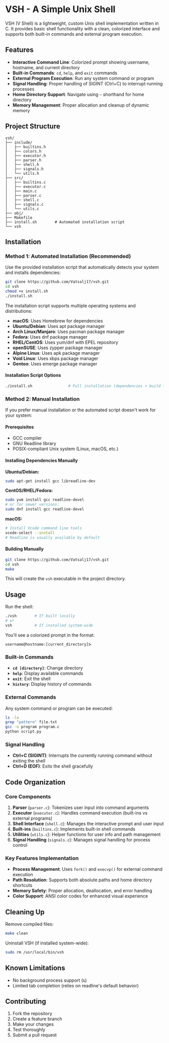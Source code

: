 # VSH - A Simple Unix Shell

VSH (V Shell) is a lightweight, custom Unix shell implementation written in C. It provides basic shell functionality with a clean, colorized interface and supports both built-in commands and external program execution.

## Features

- **Interactive Command Line**: Colorized prompt showing username, hostname, and current directory
- **Built-in Commands**: `cd`, `help`, and `exit` commands
- **External Program Execution**: Run any system command or program
- **Signal Handling**: Proper handling of SIGINT (Ctrl+C) to interrupt running processes
- **Home Directory Support**: Navigate using `~` shorthand for home directory
- **Memory Management**: Proper allocation and cleanup of dynamic memory

## Project Structure

```
vsh/
├── include/      
│   ├── builtins.h
│   ├── colors.h  
│   ├── executor.h
│   ├── parser.h  
│   ├── shell.h   
│   ├── signals.h 
│   └── utils.h   
├── src/          
│   ├── builtins.c
│   ├── executor.c
│   ├── main.c    
│   ├── parser.c  
│   ├── shell.c   
│   ├── signals.c 
│   └── utils.c   
├── obj/    
├── Makefile
├── install.sh        # Automated installation script
└── vsh     
```

## Installation

### Method 1: Automated Installation (Recommended)

Use the provided installation script that automatically detects your system and installs dependencies:

```bash
git clone https://github.com/Vatsalj17/vsh.git
cd vsh
chmod +x install.sh
./install.sh
```

The installation script supports multiple operating systems and distributions:
- **macOS**: Uses Homebrew for dependencies
- **Ubuntu/Debian**: Uses apt package manager
- **Arch Linux/Manjaro**: Uses pacman package manager
- **Fedora**: Uses dnf package manager
- **RHEL/CentOS**: Uses yum/dnf with EPEL repository
- **openSUSE**: Uses zypper package manager
- **Alpine Linux**: Uses apk package manager
- **Void Linux**: Uses xbps package manager
- **Gentoo**: Uses emerge package manager

#### Installation Script Options

```bash
./install.sh                # Full installation (dependencies + build + install)
```

### Method 2: Manual Installation

If you prefer manual installation or the automated script doesn't work for your system:

#### Prerequisites

- GCC compiler
- GNU Readline library
- POSIX-compliant Unix system (Linux, macOS, etc.)

#### Installing Dependencies Manually

**Ubuntu/Debian:**
```bash
sudo apt-get install gcc libreadline-dev
```

**CentOS/RHEL/Fedora:**
```bash
sudo yum install gcc readline-devel
# or for newer versions:
sudo dnf install gcc readline-devel
```

**macOS:**
```bash
# Install Xcode command line tools
xcode-select --install
# Readline is usually available by default
```

#### Building Manually

```bash
git clone https://github.com/Vatsalj17/vsh.git
cd vsh
make
```

This will create the `vsh` executable in the project directory.

## Usage

Run the shell:

```bash
./vsh        # If built locally
# or
vsh          # If installed system-wide
```

You'll see a colorized prompt in the format:
```
username@hostname:[current_directory]⊱
```

### Built-in Commands

- **`cd [directory]`**: Change directory
- **`help`**: Display available commands
- **`exit`**: Exit the shell
- **`history`**: Display history of commands

### External Commands

Any system command or program can be executed:
```bash
ls -la
grep "pattern" file.txt
gcc -o program program.c
python script.py
```

### Signal Handling

- **Ctrl+C (SIGINT)**: Interrupts the currently running command without exiting the shell
- **Ctrl+D (EOF)**: Exits the shell gracefully

## Code Organization

### Core Components

1. **Parser** (`parser.c`): Tokenizes user input into command arguments
2. **Executor** (`executor.c`): Handles command execution (built-ins vs external programs)
3. **Shell Interface** (`shell.c`): Manages the interactive prompt and user input
4. **Built-ins** (`builtins.c`): Implements built-in shell commands
5. **Utilities** (`utils.c`): Helper functions for user info and path management
6. **Signal Handling** (`signals.c`): Manages signal handling for process control

### Key Features Implementation

- **Process Management**: Uses `fork()` and `execvp()` for external command execution
- **Path Resolution**: Supports both absolute paths and home directory shortcuts
- **Memory Safety**: Proper allocation, deallocation, and error handling
- **Color Support**: ANSI color codes for enhanced visual experience

## Cleaning Up

Remove compiled files:

```bash
make clean
```

Uninstall VSH (if installed system-wide):

```bash
sudo rm /usr/local/bin/vsh
```

## Known Limitations

- No background process support (`&`)
- Limited tab completion (relies on readline's default behavior)

## Contributing

1. Fork the repository
2. Create a feature branch
3. Make your changes
4. Test thoroughly
5. Submit a pull request


